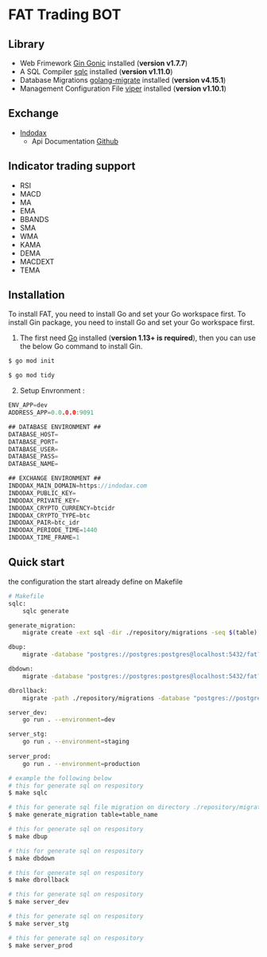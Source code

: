 # FAT Trading BOT

## Library
 - Web Frimework [Gin Gonic](https://github.com/gin-gonic/gin) installed (**version v1.7.7**)
 - A SQL Compiler [sqlc](https://github.com/kyleconroy/sqlc) installed (**version v1.11.0**)
 - Database Migrations [golang-migrate](https://github.com/golang-migrate/migrate) installed (**version v4.15.1**)
 - Management Configuration File [viper](https://github.com/spf13/viper) installed (**version v1.10.1**)

 ## Exchange
 - [Indodax](https://indodax.com/)
    * Api Documentation [Github](https://github.com/btcid/indodax-official-api-docs)

## Indicator trading support
 - RSI
 - MACD
 - MA
 - EMA
 - BBANDS
 - SMA
 - WMA
 - KAMA
 - DEMA
 - MACDEXT
 - TEMA

## Installation
To install FAT, you need to install Go and set your Go workspace first.
To install Gin package, you need to install Go and set your Go workspace first.

1. The first need [Go](https://golang.org/) installed (**version 1.13+ is required**), then you can use the below Go command to install Gin.

```sh
$ go mod init
```
```sh
$ go mod tidy
```

2. Setup Envronment :

```go
ENV_APP=dev
ADDRESS_APP=0.0.0.0:9091

## DATABASE ENVIRONMENT ##
DATABASE_HOST=
DATABASE_PORT=
DATABASE_USER=
DATABASE_PASS=
DATABASE_NAME=

## EXCHANGE ENVIRONMENT ##
INDODAX_MAIN_DOMAIN=https://indodax.com
INDODAX_PUBLIC_KEY=
INDODAX_PRIVATE_KEY=
INDODAX_CRYPTO_CURRENCY=btcidr 
INDODAX_CRYPTO_TYPE=btc 
INDODAX_PAIR=btc_idr
INDODAX_PERIODE_TIME=1440  
INDODAX_TIME_FRAME=1
```

## Quick start
the configuration the start already define on Makefile

```sh
# Makefile
sqlc:
	sqlc generate

generate_migration:
	migrate create -ext sql -dir ./repository/migrations -seq $(table)

dbup:
	migrate -database "postgres://postgres:postgres@localhost:5432/fat?sslmode=disable" -path ./repository/migrations up

dbdown:
	migrate -database "postgres://postgres:postgres@localhost:5432/fat?sslmode=disable" -path ./repository/migrations down

dbrollback:
	migrate -path ./repository/migrations -database "postgres://postgres:postgres@localhost:5432/fat?sslmode=disable" force $(version)

server_dev:
	go run . --environment=dev

server_stg:
	go run . --environment=staging
    
server_prod:
	go run . --environment=production

```

```sh
# example the following below
# this for generate sql on respository
$ make sqlc
```
```sh
# this for generate sql file migration on directory ./repository/migrations
$ make generate_migration table=table_name
```
```sh
# this for generate sql on respository
$ make dbup
```
```sh
# this for generate sql on respository
$ make dbdown
```

```sh
# this for generate sql on respository
$ make dbrollback
```

```sh
# this for generate sql on respository
$ make server_dev
```

```sh
# this for generate sql on respository
$ make server_stg
```

```sh
# this for generate sql on respository
$ make server_prod
```